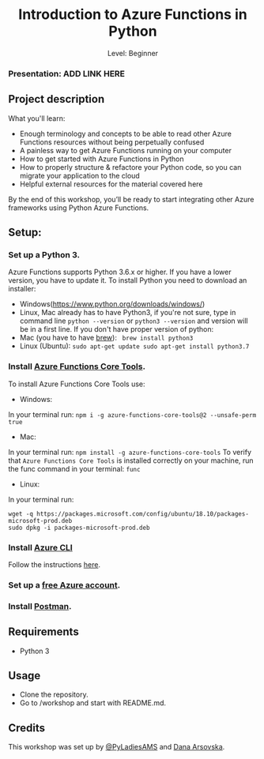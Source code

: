 <div align="center">
    <h1>Introduction to Azure Functions in Python</h1>
    <p>Level: Beginner</p>
</div>

### Presentation: ADD LINK HERE

## Project description

What you'll learn:
* Enough terminology and concepts to be able to read other Azure Functions resources without being perpetually confused
* A painless way to get Azure Functions running on your computer
* How to get started with Azure Functions in Python
* How to properly structure & refactore your Python code, so you can migrate your application to the cloud 
* Helpful external resources for the material covered here

By the end of this workshop, you’ll be ready to start integrating other Azure frameworks using Python Azure Functions. 

## Setup:

### Set up a Python 3.
Azure Functions supports Python 3.6.x or higher.
If you have a lower version, you have to update it.
To install Python you need to download an installer:
* Windows(https://www.python.org/downloads/windows/)
* Linux, Mac already has to have Python3, if you're not sure, type in command line
`python --version` or `python3 --version`
and version will be in a first line. If you don't have proper version of python:
* Mac (you have to have [brew](https://brew.sh)): ``` brew install python3```
* Linux (Ubuntu): ```sudo apt-get update
sudo apt-get install python3.7```


### Install [Azure Functions Core Tools](https://github.com/Azure/azure-functions-core-tools).

To install Azure Functions Core Tools use:

* Windows: 

In your terminal run: ```npm i -g azure-functions-core-tools@2 --unsafe-perm true```

* Mac:

In your terminal run: ```npm install -g azure-functions-core-tools```
To verify that `Azure Functions Core Tools` is installed correctly on your machine, run the func command in your terminal: ```func```

* Linux:

In your terminal run:

```
wget -q https://packages.microsoft.com/config/ubuntu/18.10/packages-microsoft-prod.deb
sudo dpkg -i packages-microsoft-prod.deb
```

### Install [Azure CLI](https://docs.microsoft.com/en-us/cli/azure/install-azure-cli?view=azure-cli-latest)
Follow the instructions [here](https://docs.microsoft.com/en-us/cli/azure/install-azure-cli?view=azure-cli-latest).

### Set up a [free Azure account]((https://azure.microsoft.com/en-gb/)).
 
### Install [Postman](https://www.postman.com/).


## Requirements
* Python 3

## Usage
* Clone the repository.
* Go to /workshop and start with README.md.

## Credits
This workshop was set up by [@PyLadiesAMS](https://www.meetup.com/PyLadiesAMS/) and [Dana Arsovska](https://github.com/Dzvezdana).
